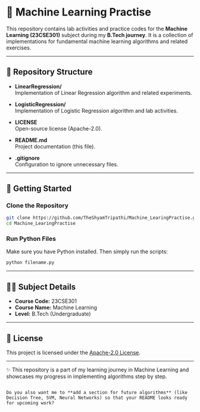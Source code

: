 # 📘 Machine Learning Practise  

This repository contains lab activities and practice codes for the **Machine Learning (23CSE301)** subject during my **B.Tech journey**. It is a collection of implementations for fundamental machine learning algorithms and related exercises.  

---

## 📂 Repository Structure  

- **LinearRegression/**  
  Implementation of Linear Regression algorithm and related experiments.  

- **LogisticRegression/**  
  Implementation of Logistic Regression algorithm and lab activities.  

- **LICENSE**  
  Open-source license (Apache-2.0).  

- **README.md**  
  Project documentation (this file).  

- **.gitignore**  
  Configuration to ignore unnecessary files.  

---

## 🚀 Getting Started  

### Clone the Repository  
```bash
git clone https://github.com/TheShyamTripathi/Machine_LearingPractise.git
cd Machine_LearingPractise
````

### Run Python Files

Make sure you have Python installed. Then simply run the scripts:

```bash
python filename.py
```

---

## 🧑‍💻 Subject Details

* **Course Code:** 23CSE301
* **Course Name:** Machine Learning
* **Level:** B.Tech (Undergraduate)

---

## 📜 License

This project is licensed under the [Apache-2.0 License](LICENSE).

---

✨ This repository is a part of my learning journey in Machine Learning and showcases my progress in implementing algorithms step by step.

```

Do you also want me to **add a section for future algorithms** (like Decision Tree, SVM, Neural Networks) so that your README looks ready for upcoming work?
```
